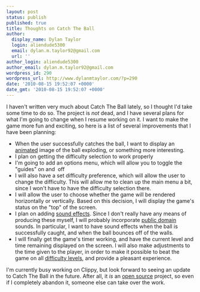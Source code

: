 ```yaml
---
layout: post
status: publish
published: true
title: Thoughts on Catch The Ball
author:
  display_name: Dylan Taylor
  login: aliendude5300
  email: dylan.m.taylor92@gmail.com
  url: ''
author_login: aliendude5300
author_email: dylan.m.taylor92@gmail.com
wordpress_id: 290
wordpress_url: http://www.dylanmtaylor.com/?p=290
date: '2010-08-15 19:52:07 +0000'
date_gmt: '2010-08-15 19:52:07 +0000'
---
```

<p>I haven't written very much about Catch The Ball lately, so I thought I'd take some time to do so. The project is <em>not</em> dead, and I have several plans for what I'm going to change when I resume working on it. I want to make the game more fun and exciting, so here is a list of several improvements that I have been planning:</p>
<ul>
<li>When the user successfully catches the ball, I want to display an <a class="zem_slink" title="Animation" rel="wikipedia" href="http://en.wikipedia.org/wiki/Animation">animated</a> image of the ball exploding, or something more interesting.</li>
<li>I plan on getting the difficulty selection to work properly</li>
<li>I'm going to add an options menu, which will allow you to toggle the "guides" on and  off</li>
<li>I will also have a set difficulty preference, which will allow the user to change the difficulty. This will allow me to clean up the main menu a bit, since I won't have to have the difficulty selection there.</li>
<li>I will allow the user to choose whether the game will be rendered horizontally or vertically. Based on this decision, I will display the game's status on the "top" of the screen.</li>
<li>I plan on adding <a class="zem_slink" title="Sound effect" rel="wikipedia" href="http://en.wikipedia.org/wiki/Sound_effect">sound effects</a>. Since I don't really have any means of producing these myself, I will probably incorporate <a class="zem_slink" title="Public domain" rel="wikipedia" href="http://en.wikipedia.org/wiki/Public_domain">public domain</a> sounds. In particular, I want to have sound effects when the ball is successfully caught, and when the ball bounces off of the walls.</li>
<li>I will finally get the game's timer working, and have the current level and time remaining displayed on the screen. I will also make adjustments to the time given to the player, in order to make it possible to beat the game on all <a class="zem_slink" title="Difficulty level" rel="wikipedia" href="http://en.wikipedia.org/wiki/Difficulty_level">difficulty levels</a>, and provide a pleasant experience.</li>
</ul>
<p>I'm currently busy working on Clippy, but look forward to seeing an update to Catch The Ball in the future. After all, it <em>is</em> an <a class="zem_slink" title="Open source" rel="wikipedia" href="http://en.wikipedia.org/wiki/Open_source">open source</a> project, so even if I completely abandon it, someone else can take over the work.</p>
